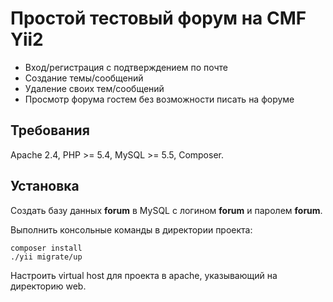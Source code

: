 <h1>Простой тестовый форум на CMF Yii2</h1>

 - Вход/регистрация с подтверждением по почте
 - Создание темы/сообщений
 - Удаление своих тем/сообщений
 - Просмотр форума гостем без возможности писать на форуме

Требования
------------

Apache 2.4, PHP >= 5.4, MySQL >= 5.5, Composer.

Установка
------------

Создать базу данных <b>forum</b> в MySQL с логином <b>forum</b> и паролем <b>forum</b>.

Выполнить консольные команды в директории проекта:

~~~
composer install
./yii migrate/up
~~~

Настроить virtual host для проекта в apache, указывающий на директорию web.